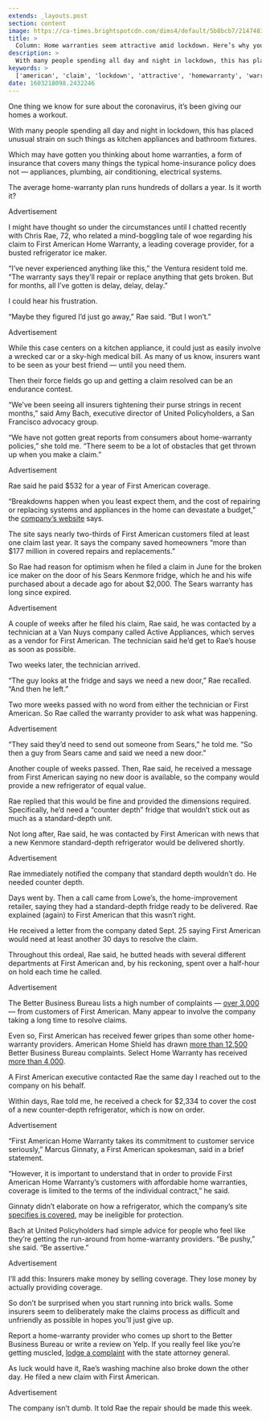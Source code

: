 ```yaml
--- 
extends: _layouts.post 
section: content 
image: https://ca-times.brightspotcdn.com/dims4/default/5b8bcb7/2147483647/strip/true/crop/5760x3024+0+408/resize/1200x630!/quality/90/?url=https%3A%2F%2Fcalifornia-times-brightspot.s3.amazonaws.com%2Ff3%2F1f%2F4a9a879b4d5c97c99f5298635402%2Fgettyimages-1180373647.jpg 
title: > 
  Column: Home warranties seem attractive amid lockdown. Here’s why you want to be careful 
description: > 
  With many people spending all day and night in lockdown, this has placed unusual strain on such things as kitchen appliances and bathroom fixtures.As many of us know, insurers want to be seen as your best friend — until you need them.Within days, Rae told me, he received a check for $2,334 to cover the cost of a new counter-depth refrigerator, which is now on order.Advertisement“First American Home Warranty takes its commitment to customer service seriously,” Marcus Ginnaty, a First American spokesman, said in a brief statement.It told Rae the repair should be made this week. 
keywords: > 
  ['american', 'claim', 'lockdown', 'attractive', 'homewarranty', 'warranty', 'column', 'careful', 'told', 'refrigerator', 'need', 'company', 'rae', 'amid', 'heres', 'received', 'warranties'] 
date: 1603218098.2432246 
--- 
```

<div><p>One thing we know for sure about the coronavirus, it&#8217;s been giving our homes a workout.</p><p>With many people spending all day and night in lockdown, this has placed unusual strain on such things as kitchen appliances and bathroom fixtures.</p><p>Which may have gotten you thinking about home warranties, a form of insurance that covers many things the typical home-insurance policy does not &#8212; appliances, plumbing, air conditioning, electrical systems.</p><p>The average home-warranty plan runs hundreds of dollars a year. Is it worth it?</p><p class="google-dfp-ad-caption">Advertisement</p>
    <p id="google-ad7fefc37e-e8c0-48fd-97fc-0e6bce6cda1e" class="google-dfp-ad injected">
        <p class="google-dfp-ad-placeholder"></p>
    </p>
<p>I might have thought so under the circumstances until I chatted recently with Chris Rae, 72, who related a mind-boggling tale of woe regarding his claim to First American Home Warranty, a leading coverage provider, for a busted refrigerator ice maker.</p><p>&#8220;I&#8217;ve never experienced anything like this,&#8221; the Ventura resident told me. &#8220;The warranty says they&#8217;ll repair or replace anything that gets broken. But for months, all I&#8217;ve gotten is delay, delay, delay.&#8221;</p><p>I could hear his frustration.</p><p>&#8220;Maybe they figured I&#8217;d just go away,&#8221; Rae said. &#8220;But I won&#8217;t.&#8221;</p><p class="google-dfp-ad-caption">Advertisement</p>
    <p id="google-adaa01d4f6-24c3-4484-a49d-a6e6d362e7ff" class="google-dfp-ad injected">
        <p class="google-dfp-ad-placeholder"></p>
    </p>
<p></p><p id="nativo_1"></p><p>While this case centers on a kitchen appliance, it could just as easily involve a wrecked car or a sky-high medical bill. As many of us know, insurers want to be seen as your best friend &#8212; until you need them.</p><p>Then their force fields go up and getting a claim resolved can be an endurance contest.</p><p>&#8220;We&#8217;ve been seeing all insurers tightening their purse strings in recent months,&#8221; said Amy Bach, executive director of United Policyholders, a San Francisco advocacy group.</p><p>&#8220;We have not gotten great reports from consumers about home-warranty policies,&#8221; she told me. &#8220;There seem to be a lot of obstacles that get thrown up when you make a claim.&#8221;</p><p class="google-dfp-ad-caption">Advertisement</p>
    <p id="google-ad564e102a-798a-460a-bb0c-8d284fd1d2e1" class="google-dfp-ad injected">
        <p class="google-dfp-ad-placeholder"></p>
    </p>
<p>Rae said he paid $532 for a year of First American coverage.</p><p>&#8220;Breakdowns happen when you least expect them, and the cost of repairing or replacing systems and appliances in the home can devastate a budget,&#8221; the <a class="link" href="https://homewarranty.firstam.com/" target="_blank">company&#8217;s website</a> says.</p><p>The site says nearly two-thirds of First American customers filed at least one claim last year. It says the company saved homeowners &#8220;more than $177 million in covered repairs and replacements.&#8221;</p><p>So Rae had reason for optimism when he filed a claim in June for the broken ice maker on the door of his Sears Kenmore fridge, which he and his wife purchased about a decade ago for about $2,000. The Sears warranty has long since expired.</p><p class="google-dfp-ad-caption">Advertisement</p>
    <p id="google-adeb251403-a0dd-4297-8408-2d1b6123bebb" class="google-dfp-ad injected">
        <p class="google-dfp-ad-placeholder"></p>
    </p>
<p>A couple of weeks after he filed his claim, Rae said, he was contacted by a technician at a Van Nuys company called Active Appliances, which serves as a vendor for First American. The technician said he&#8217;d get to Rae&#8217;s house as soon as possible.</p><p>Two weeks later, the technician arrived.</p><p>&#8220;The guy looks at the fridge and says we need a new door,&#8221; Rae recalled. &#8220;And then he left.&#8221;</p><p>Two more weeks passed with no word from either the technician or First American. So Rae called the warranty provider to ask what was happening.</p><p class="google-dfp-ad-caption">Advertisement</p>
    <p id="google-ad0b60b17d-a105-4dc1-9c27-3ad507b499a1" class="google-dfp-ad injected">
        <p class="google-dfp-ad-placeholder"></p>
    </p>
<p>&#8220;They said they&#8217;d need to send out someone from Sears,&#8221; he told me. &#8220;So then a guy from Sears came and said we need a new door.&#8221;</p><p>Another couple of weeks passed. Then, Rae said, he received a message from First American saying no new door is available, so the company would provide a new refrigerator of equal value.</p><p>Rae replied that this would be fine and provided the dimensions required. Specifically, he&#8217;d need a &#8220;counter depth&#8221; fridge that wouldn&#8217;t stick out as much as a standard-depth unit.</p><p>Not long after, Rae said, he was contacted by First American with news that a new Kenmore standard-depth refrigerator would be delivered shortly.</p><p class="google-dfp-ad-caption">Advertisement</p>
    <p id="google-ad207a512b-362f-45aa-a483-4efcd0ba174d" class="google-dfp-ad injected">
        <p class="google-dfp-ad-placeholder"></p>
    </p>
<p>Rae immediately notified the company that standard depth wouldn&#8217;t do. He needed counter depth.</p><p>Days went by. Then a call came from Lowe&#8217;s, the home-improvement retailer, saying they had a standard-depth fridge ready to be delivered. Rae explained (again) to First American that this wasn&#8217;t right.</p><p>He received a letter from the company dated Sept. 25 saying First American would need at least another 30 days to resolve the claim.</p><p>Throughout this ordeal, Rae said, he butted heads with several different departments at First American and, by his reckoning, spent over a half-hour on hold each time he called.</p><p class="google-dfp-ad-caption">Advertisement</p>
    <p id="google-ad346e78f0-6324-4068-9d5b-dacbf85f823f" class="google-dfp-ad injected">
        <p class="google-dfp-ad-placeholder"></p>
    </p>
<p>The Better Business Bureau lists a high number of complaints &#8212; <a class="link" href="https://www.bbb.org/us/ca/canoga-park/profile/home-warranty-plans/first-american-home-warranty-corporation-1216-18779/complaints" target="_blank">over 3,000</a> &#8212; from customers of First American. Many appear to involve the company taking a long time to resolve claims.</p><p>Even so, First American has received fewer gripes than some other home-warranty providers. American Home Shield has drawn <a class="link" href="https://www.bbb.org/us/tn/memphis/profile/home-warranty-plans/american-home-shield-0543-22001027" target="_blank">more than 12,500</a> Better Business Bureau complaints. Select Home Warranty has received <a class="link" href="https://www.bbb.org/us/nj/mahwah/profile/home-warranty-plans/select-home-warranty-llc-0221-90155584" target="_blank">more than 4,000</a>.</p><p>A First American executive contacted Rae the same day I reached out to the company on his behalf.</p><p>Within days, Rae told me, he received a check for $2,334 to cover the cost of a new counter-depth refrigerator, which is now on order.</p><p class="google-dfp-ad-caption">Advertisement</p>
    <p id="google-addfd513ac-0197-45ba-b84a-95302ca9abe5" class="google-dfp-ad injected">
        <p class="google-dfp-ad-placeholder"></p>
    </p>
<p>&#8220;First American Home Warranty takes its commitment to customer service seriously,&#8221; Marcus Ginnaty, a First American spokesman, said in a brief statement.</p><p>&#8220;However, it is important to understand that in order to provide First American Home Warranty&#8217;s customers with affordable home warranties, coverage is limited to the terms of the individual contract,&#8221; he said.</p><p>Ginnaty didn&#8217;t elaborate on how a refrigerator, which the company&#8217;s site <a class="link" href="https://homewarranty.firstam.com/compare-home-warranty-plans" target="_blank">specifies is covered</a>, may be ineligible for protection.</p><p>Bach at United Policyholders had simple advice for people who feel like they&#8217;re getting the run-around from home-warranty providers. &#8220;Be pushy,&#8221; she said. &#8220;Be assertive.&#8221;</p><p class="google-dfp-ad-caption">Advertisement</p>
    <p id="google-adcfa2c7f8-b9cc-4fa7-a66e-1329611d962e" class="google-dfp-ad injected">
        <p class="google-dfp-ad-placeholder"></p>
    </p>
<p>I&#8217;ll add this: Insurers make money by selling coverage. They lose money by actually providing coverage.</p><p>So don&#8217;t be surprised when you start running into brick walls. Some insurers seem to deliberately make the claims process as difficult and unfriendly as possible in hopes you&#8217;ll just give up.</p><p>Report a home-warranty provider who comes up short to the Better Business Bureau or write a review on Yelp. If you really feel like you&#8217;re getting muscled, <a class="link" href="https://oag.ca.gov/contact/consumer-complaint-against-business-or-company" target="_blank">lodge a complaint</a> with the state attorney general.</p><p>As luck would have it, Rae&#8217;s washing machine also broke down the other day. He filed a new claim with First American.</p><p class="google-dfp-ad-caption">Advertisement</p>
    <p id="google-ad77c4b349-e1b3-4e49-9824-f49f1db1a80a" class="google-dfp-ad injected">
        <p class="google-dfp-ad-placeholder"></p>
    </p>
<p>The company isn&#8217;t dumb. It told Rae the repair should be made this week.</p></div>